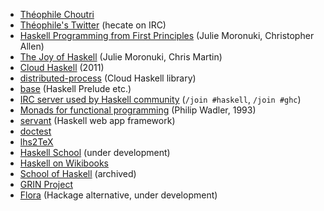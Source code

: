 * [Théophile Choutri](https://theophile.choutri.eu/)
* [Théophile's Twitter](https://twitter.com/TechnoEmpress) (hecate on IRC)
* [Haskell Programming from First Principles](https://haskellbook.com/) (Julie Moronuki, Christopher Allen)
* [The Joy of Haskell](https://joyofhaskell.com/) (Julie Moronuki, Chris Martin)
* [Cloud Haskell](https://www.microsoft.com/en-us/research/wp-content/uploads/2016/07/remote.pdf) (2011)
* [distributed-process](https://hackage.haskell.org/package/distributed-process) (Cloud Haskell library)
* [base](https://hackage.haskell.org/package/base) (Haskell Prelude etc.)
* [IRC server used by Haskell community](https://libera.chat/) (`/join #haskell`, `/join #ghc`)
* [Monads for functional programming](https://homepages.inf.ed.ac.uk/wadler/papers/marktoberdorf/baastad.pdf) (Philip Wadler, 1993)
* [servant](https://hackage.haskell.org/package/servant) (Haskell web app framework)
* [doctest](https://hackage.haskell.org/package/doctest)
* [lhs2TeX](https://www.andres-loeh.de/lhs2tex/)
* [Haskell School](https://github.com/haskellfoundation/HaskellSchool) (under development)
* [Haskell on Wikibooks](https://en.wikibooks.org/wiki/Haskell)
* [School of Haskell](https://www.schoolofhaskell.com/) (archived)
* [GRIN Project](https://grin-compiler.github.io/)
* [Flora](https://github.com/flora-pm/flora-server) (Hackage alternative, under development)
